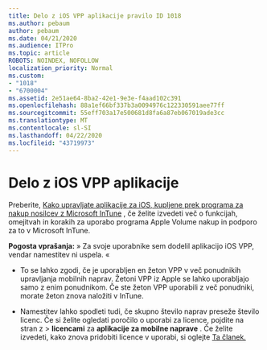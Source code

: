 ```yaml
---
title: Delo z iOS VPP aplikacije pravilo ID 1018
ms.author: pebaum
author: pebaum
ms.date: 04/21/2020
ms.audience: ITPro
ms.topic: article
ROBOTS: NOINDEX, NOFOLLOW
localization_priority: Normal
ms.custom:
- "1018"
- "6700004"
ms.assetid: 2e51ae64-8ba2-42e1-9e3e-f4aad102c391
ms.openlocfilehash: 88a1ef66bf337b3a0094976c122330591aee77ff
ms.sourcegitcommit: 55eff703a17e500681d8fa6a87eb067019ade3cc
ms.translationtype: MT
ms.contentlocale: sl-SI
ms.lasthandoff: 04/22/2020
ms.locfileid: "43719973"
---
```

# <a name="working-with-ios-vpp-applications"></a>Delo z iOS VPP aplikacije

Preberite, [Kako upravljate aplikacije za iOS, kupljene prek programa za nakup nosilcev z Microsoft InTune](https://docs.microsoft.com/intune/vpp-apps-ios) , če želite izvedeti več o funkcijah, omejitvah in korakih za uporabo programa Apple Volume nakup in podporo za to v Microsoft InTune.
  
 **Pogosta vprašanja:** » Za svoje uporabnike sem dodelil aplikacijo iOS VPP, vendar namestitev ni uspela. «
  
- To se lahko zgodi, če je uporabljen en žeton VPP v več ponudnikih upravljanja mobilnih naprav. Žetoni VPP iz Apple se lahko uporabljajo samo z enim ponudnikom. Če ste žeton VPP uporabili z več ponudniki, morate žeton znova naložiti v InTune.

- Namestitev lahko spodleti tudi, če skupno število naprav preseže število licenc. Če si želite ogledati poročilo o uporabi za licence, pojdite na stran z \> **licencami** za **aplikacije za mobilne naprave** . Če želite izvedeti, kako znova pridobiti licence v uporabi, si oglejte [Ta članek.](https://docs.microsoft.com/intune/vpp-apps-ios#revoking-app-licenses-and-deleting-tokens)
